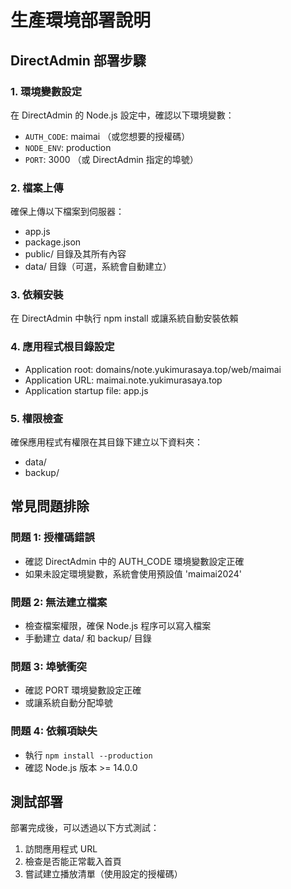 # 生產環境部署說明

## DirectAdmin 部署步驟

### 1. 環境變數設定
在 DirectAdmin 的 Node.js 設定中，確認以下環境變數：
- `AUTH_CODE`: maimai （或您想要的授權碼）
- `NODE_ENV`: production
- `PORT`: 3000 （或 DirectAdmin 指定的埠號）

### 2. 檔案上傳
確保上傳以下檔案到伺服器：
- app.js
- package.json
- public/ 目錄及其所有內容
- data/ 目錄（可選，系統會自動建立）

### 3. 依賴安裝
在 DirectAdmin 中執行 npm install 或讓系統自動安裝依賴

### 4. 應用程式根目錄設定
- Application root: domains/note.yukimurasaya.top/web/maimai
- Application URL: maimai.note.yukimurasaya.top
- Application startup file: app.js

### 5. 權限檢查
確保應用程式有權限在其目錄下建立以下資料夾：
- data/
- backup/

## 常見問題排除

### 問題 1: 授權碼錯誤
- 確認 DirectAdmin 中的 AUTH_CODE 環境變數設定正確
- 如果未設定環境變數，系統會使用預設值 'maimai2024'

### 問題 2: 無法建立檔案
- 檢查檔案權限，確保 Node.js 程序可以寫入檔案
- 手動建立 data/ 和 backup/ 目錄

### 問題 3: 埠號衝突
- 確認 PORT 環境變數設定正確
- 或讓系統自動分配埠號

### 問題 4: 依賴項缺失
- 執行 `npm install --production`
- 確認 Node.js 版本 >= 14.0.0

## 測試部署
部署完成後，可以透過以下方式測試：
1. 訪問應用程式 URL
2. 檢查是否能正常載入首頁
3. 嘗試建立播放清單（使用設定的授權碼）
